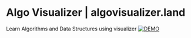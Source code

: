 # Algo Visualizer | algovisualizer.land

Learn Algorithms and Data Structures using visualizer
[![DEMO](https://img.shields.io/badge/-Demo-brightgreen)](https://algo-visualizer-2021.netlify.app/)
